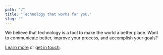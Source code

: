 ```yaml
---
path: "/"
title: "Technology that works for you."
slug: ""
---
```


We believe that technology is a tool to make the world a better place. Want to communicate better, improve your process, and accomplish your goals?

[Learn more](/about) or [get in touch](/contact).
